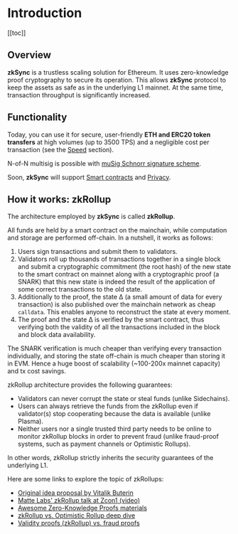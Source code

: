 # Introduction

[[toc]]

## Overview

**zkSync** is a trustless scaling solution for Ethereum. It uses zero-knowledge proof cryptography to secure its operation. This allows **zkSync** protocol to keep the assets as safe as in the underlying L1 mainnet. At the same time, transaction throughput is significantly increased.

## Functionality

Today, you can use it for secure, user-friendly **ETH and ERC20 token transfers** at high volumes (up to 3500 TPS) and a negligible cost per transaction (see the [Speed](/faq/speed/) section).

N-of-N multisig is possible with [muSig Schnorr signature scheme](https://tlu.tarilabs.com/cryptography/musig-schnorr-sig-scheme/The_MuSig_Schnorr_Signature_Scheme.html).

Soon, **zkSync** will support [Smart contracts](/faq/sc) and [Privacy](/faq/privacy).

## How it works: zkRollup

The architecture employed by **zkSync** is called **zkRollup**. 

All funds are held by a smart contract on the mainchain, while computation and storage are performed off-chain. In a nutshell, it works as follows:

1. Users sign transactions and submit them to validators. 
2. Validators roll up thousands of transactions together in a single block and submit a cryptographic commitment (the root hash) of the new state to the smart contract on mainnet along with a cryptographic proof (a SNARK) that this new state is indeed the result of the application of some correct transactions to the old state.
3. Additionally to the proof, the state ∆ (a small amount of data for every transaction) is also published over the mainchain network as cheap `calldata`. This enables anyone to reconstruct the state at every moment.
4. The proof and the state ∆ is verified by the smart contract, thus verifying both the validity of all the transactions included in the block and block data availability. 

The SNARK verification is much cheaper than verifying every transaction individually, and storing the state off-chain is much cheaper than storing it in EVM. Hence a huge boost of scalability (~100-200x mainnet capacity) and tx cost savings.

zkRollup architecture provides the following guarantees:

- Validators can never corrupt the state or steal funds (unlike Sidechains).
- Users can always retrieve the funds from the zkRollup even if validator(s) stop cooperating because the data is available (unlike Plasma).
- Neither users nor a single trusted third party needs to be online to monitor zkRollup blocks in order to prevent fraud (unlike fraud-proof systems, such as payment channels or Optimistic Rollups).

In other words, zkRollup strictly inherits the security guarantees of the underlying L1.

Here are some links to explore the topic of zkRollups:

- [Original idea proposal by Vitalik Buterin](https://ethresear.ch/t/on-chain-scaling-to-potentially-500-tx-sec-through-mass-tx-validation/3477)
- [Matte Labs' zkRollup talk at Zcon1 (video)](https://www.youtube.com/watch?v=QyM9qdFKsEA)
- [Awesome Zero-Knowledge Proofs materials](https://github.com/matter-labs/awesome-zero-knowledge-proofs)
- [zkRollup vs. Optimistic Rollup deep dive](https://medium.com/matter-labs/optimistic-vs-zk-rollup-deep-dive-ea141e71e075)
- [Validity proofs (zkRollup) vs. fraud proofs](https://medium.com/starkware/validity-proofs-vs-fraud-proofs-4ef8b4d3d87a)
